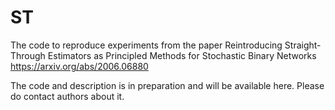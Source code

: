 # ST

The code to reproduce experiments from the paper
Reintroducing Straight-Through Estimators as Principled Methods for Stochastic Binary Networks
https://arxiv.org/abs/2006.06880

The code and description is in preparation and will be available here. Please do contact authors about it.
